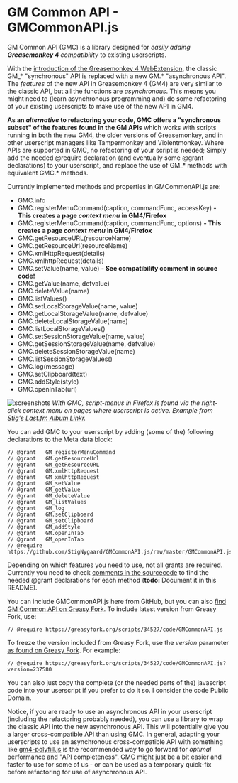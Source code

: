 # GM Common API - GMCommonAPI.js

GM Common API (GMC) is a library designed for _easily adding **Greasemonkey 4** compatibility_ to existing userscripts.

With the [introduction of the Greasemonkey 4 WebExtension](http://www.greasespot.net/2017/09/greasemonkey-4-announcement.html), the classic GM_\* "synchronous" API is replaced with a new GM.\* "asynchronous API". The _features_ of the new API in Greasemonkey 4 (GM4) are very similar to the classic API, but all the functions are _asynchronous_. This means you might need to (learn asynchronous programming and) do some refactoring of your existing userscripts to make use of the new API in GM4.

**As an _alternative_ to refactoring your code, GMC offers a "synchronous subset" of the features found in the GM APIs** which works with scripts running in both the new GM4, the older versions of Greasemonkey, and in other userscript managers like Tampermonkey and Violentmonkey. Where APIs are supported in GMC, no refactoring of your script is needed; Simply add the needed \@require declaration (and eventually some \@grant declarations) to your userscript, and replace the use of GM_\* methods with equivalent GMC.\* methods.

Currently implemented methods and properties in GMCommonAPI.js are:

- GMC.info
- GMC.registerMenuCommand(caption, commandFunc, accessKey)  **- This creates a page _context menu_ in GM4/Firefox**
- GMC.registerMenuCommand(caption, commandFunc, options)  **- This creates a page _context menu_ in GM4/Firefox**
- GMC.getResourceURL(resourceName)
- GMC.getResourceUrl(resourceName)
- GMC.xmlHttpRequest(details)
- GMC.xmlhttpRequest(details)
- GMC.setValue(name, value)  **- See compatibility comment in source code!**
- GMC.getValue(name, defvalue)
- GMC.deleteValue(name)
- GMC.listValues()
- GMC.setLocalStorageValue(name, value)
- GMC.getLocalStorageValue(name, defvalue)
- GMC.deleteLocalStorageValue(name)
- GMC.listLocalStorageValues()
- GMC.setSessionStorageValue(name, value)
- GMC.getSessionStorageValue(name, defvalue)
- GMC.deleteSessionStorageValue(name)
- GMC.listSessionStorageValues()
- GMC.log(message)
- GMC.setClipboard(text)
- GMC.addStyle(style)
- GMC.openInTab(url)

![screenshots](https://greasyfork.org/system/screenshots/screenshots/000/009/048/original/albumlinkr201711-1460x720.png)
*With GMC, script-menus in Firefox is found via the right-click context menu on pages where userscript is active. Example from [Stig's Last.fm Album Linkr](https://greasyfork.org/scripts/21153-stig-s-last-fm-album-linkr).*

You can add GMC to your userscript by adding (some of the) following declarations to the Meta data block:

    // @grant   GM_registerMenuCommand
    // @grant   GM.getResourceUrl
    // @grant   GM_getResourceURL
    // @grant   GM.xmlHttpRequest
    // @grant   GM_xmlhttpRequest
    // @grant   GM_setValue
    // @grant   GM_getValue
    // @grant   GM_deleteValue
    // @grant   GM_listValues
    // @grant   GM_log
    // @grant   GM.setClipboard
    // @grant   GM_setClipboard
    // @grant   GM_addStyle
    // @grant   GM.openInTab
    // @grant   GM_openInTab
    // @require https://github.com/StigNygaard/GMCommonAPI.js/raw/master/GMCommonAPI.js

Depending on which features you need to use, not all grants are required. Currently you need to check [comments in the sourcecode](https://raw.githubusercontent.com/StigNygaard/GMCommonAPI.js/master/GMCommonAPI.js) to find the needed \@grant declarations for each method (**todo:** Document it in this README).

You can include GMCommonAPI.js here from GitHub, but you can also [find GM Common API on Greasy Fork](https://greasyfork.org/scripts/34527). To include latest version from Greasy Fork, use:
 
    // @require https://greasyfork.org/scripts/34527/code/GMCommonAPI.js

To freeze the version included from Greasy Fork, use the _version_ parameter [as found on Greasy Fork](https://greasyfork.org/scripts/34527). For example:

    // @require https://greasyfork.org/scripts/34527/code/GMCommonAPI.js?version=237580

You can also just copy the complete (or the needed parts of the) javascript code into your userscript if you prefer to do it so. I consider the code Public Domain. 

Notice, if you are ready to use an asynchronous API in your userscript (including the refactoring probably needed), you can use a library to wrap the classic API into the new asynchronous API. This will potentially give you a larger cross-compatible API than using GMC. In general, adapting your userscripts to use an asynchronous cross-compatible API with something like [gm4-polyfill.js](https://github.com/greasemonkey/gm4-polyfill) is the recommended way to go forward for _optimal_ performance and "API completeness". GMC might just be a bit easier and faster to use for some of us - or can be used as a temporary quick-fix before refactoring for use of asynchronous API.

